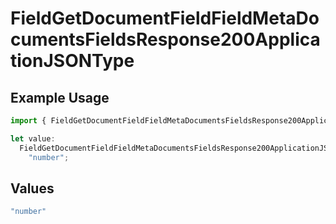 # FieldGetDocumentFieldFieldMetaDocumentsFieldsResponse200ApplicationJSONType

## Example Usage

```typescript
import { FieldGetDocumentFieldFieldMetaDocumentsFieldsResponse200ApplicationJSONType } from "@documenso/sdk-typescript/models/operations";

let value:
  FieldGetDocumentFieldFieldMetaDocumentsFieldsResponse200ApplicationJSONType =
    "number";
```

## Values

```typescript
"number"
```